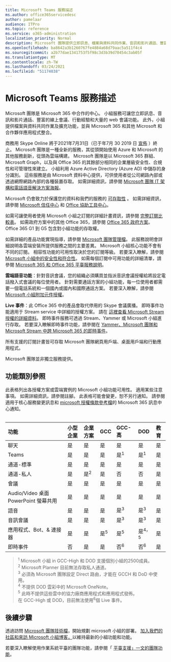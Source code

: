 ```yaml
---
title: Microsoft Teams 服務描述
ms.author: office365servicedesc
author: pamelaar
audience: ITPro
ms.topic: reference
ms.service: o365-administration
localization_priority: Normal
description: Microsoft 團隊提供立即訊息、檔案與資料共同作業、音訊和影片通話、豐富的線上會議、行動經驗和大量的 web 會議功能。
ms.openlocfilehash: ba8642a3b1260767fe4884a68d79aac5a511f4c4
ms.sourcegitcommit: a2b77dae1341753f5f98c3d3b39d70454c3ab05f
ms.translationtype: MT
ms.contentlocale: zh-TW
ms.lasthandoff: 03/24/2021
ms.locfileid: "51174038"
---
```

# <a name="microsoft-teams-service-description"></a>Microsoft Teams 服務描述

Microsoft 團隊是 Microsoft 365 中合作的中心。 小組服務可讓您立即訊息、音訊和影片通話、豐富的線上會議、行動經驗和大量的 web 會議功能。 此外，小組提供檔案與資料共同作業及擴充功能，並與 Microsoft 365 和其他 Microsoft 和合作夥伴應用程式整合。

商務用 Skype Online 將于2021年7月31日（已于年7月 30 2019 日 [宣佈](https://techcommunity.microsoft.com/t5/Microsoft-Teams-Blog/Skype-for-Business-Online-to-Be-Retired-in-2021/ba-p/777833) ）終止。 Microsoft 團隊是一種全新的服務，其從頭開始使用 Azure 和 Microsoft 的其他服務創新，從頭為雲端構建。 Microsoft 團隊是以 Microsoft 365 群組、Microsoft Graph，以及與 Office 365 的其餘部分相同的企業層級安全性、合規性和可管理性來建立。 小組利用 Azure Active Directory (Azure AD) 中儲存的身分識別。 這些服務是由 Microsoft 資料中心提供，可供使用者從公司網路內部或透過網際網路內部的各種裝置存取。 如需詳細資訊，請參閱 [Microsoft 團隊 IT 架構和電話語音解決方案海報](/microsoftteams/teams-architecture-solutions-posters)。

Microsoft 仍會致力於保護您的資料和我們的服務的 [可存取性](https://www.microsoft.com/trust-center/compliance/accessibility) 。 如需詳細資訊，請參閱 [Microsoft 信任中心](https://www.microsoft.com/trust-center) 和 [Office 協助工具中心](https://support.office.com/article/Office-Accessibility-Center-Resources-for-people-with-disabilities-ecab0fcf-d143-4fe8-a2ff-6cd596bddc6d)。

如需可讓使用者使用 Microsoft 小組之訂閱的詳細計畫資訊，請參閱 [完整訂閱比較表](https://go.microsoft.com/fwlink/?linkid=2139145)。 如需政府方案中的其他 Office 365，請參閱 [Office 365 政府方案](https://www.microsoft.com/microsoft-365/government/compare-office-365-government-plans)。 Office 365 G1 到 G5 包含對小組功能的存取權。

如需詳細的產品功能實現指導，請參閱 [Microsoft 團隊管理檔](/MicrosoftTeams)。 此服務說明會詳細說明各雲端安裝所提供服務之間的主要差異。 Microsoft 小組核心功能不會有不同的訂閱。 相容性功能的可用性取決於您的訂閱等級。 若要深入瞭解，請參閱 [Microsoft 小組中的安全性和符合性](/microsoftteams/security-compliance-overview)。 如需每個訂閱中可用功能的詳細清單，請參閱 [Microsoft 365 和 Office 365 平臺服務說明](./office-365-platform-service-description/office-365-platform-service-description.md)。

**雲端語音功能**：針對音訊會議，您的組織必須購買並指派音訊會議授權給將設定電話撥入式會議的每位使用者。 針對需要通話方案的小組功能，每一位使用者都需要一個電話系統和一個國內或國內和國際通話方案。 若要深入瞭解，請參閱 [Microsoft 小組附加元件授權](/microsoftteams/teams-add-on-licensing/microsoft-teams-add-on-licensing)。

**Live 事件**：此 Office 365 中的產品會取代停用的 Skype 會議廣播。 即時事件功能適用于 Stream service 中詳細的授權方案。 請在 [這裡查看 Microsoft Stream 授權的詳細資料](/stream/license-overview)。 即時事件服務可透過 Stream、Yammer 或 Microsoft 小組進行存取。 若要深入瞭解即時事件功能，請參閱在 [Yammer、Microsoft 團隊和 Microsoft Stream 中跨 Microsoft 365 的即時事件](/stream/live-event-m365)。

所有支援的訂閱計畫皆可存取 Microsoft 團隊網頁用戶端、桌面用戶端和行動應用程式。

Microsoft 團隊並非獨立服務提供。

## <a name="feature-category-reference"></a>功能類別參照

此表格列出各授權方案或雲端實例的 Microsoft 小組功能可用性。 適用某些注意事項。 如需詳細資訊，請參閱註腳。 此表格可能會變更，恕不另行通知。 請參閱適用于核心服務變更訊息和 [microsoft 授權條款參考檔](https://www.microsoft.com/licensing/product-licensing/products)的 Microsoft 365 訊息中心通知。<br><br>

| 功能 | 小型企業 | 企業方案 | GCC | GCC-高 | DOD | 教育 |
|:-----|:-----|:-----|:-----|:-----|:-----|:-----|
|聊天  <br/> |是  <br/> |是  <br/> |是  <br/> |是  <br/> |是  <br/> |是  <br/> |
|Teams  <br/> |是 <br/> |是 <br/> |是 <br/> |是<sup>1</sup>  <br/> |是<sup>1</sup>  <br/> |是  <br/> |
|通道-標準  <br/> |是  <br/> |是  <br/> |是  <br/> |是  <br/> |是  <br/> |是  <br/> |
|通道-私人  <br/> |是  <br/> |是<sup>2</sup>  <br/> |是 <br/> |否  <br/> |否 <br/> |是  <br/> |
|會議  <br/> |是  <br/> |是  <br/> |是  <br/> |是  <br/> |是  <br/> |是  <br/> |
|Audio/Video 桌面 PowerPoint 螢幕共用 <br/> |是  <br/> |是  <br/> |是  <br/> |是  <br/> |是  <br/> |是  <br/> |
|語音  <br/> |是  <br/> |是  <br/> |是  <br/> |是<sup>3</sup>  <br/> |是<sup>3</sup>  <br/> |是  <br/> |
|音訊會議  <br/> |是  <br/> |是  <br/> |是  <br/> |是<sup>3</sup>  <br/> |是<sup>3</sup>  <br/> |是  <br/> |
|應用程式、Bot、& 連接器  <br/> |是  <br/> |是  <br/> |是<sup>5</sup>  <br/> |是<sup>5</sup>  <br/> |是<sup>4，5</sup>  <br/> |是  <br/> |
|即時事件  <br/> |否  <br/> |是  <br/> |是  <br/> |否<sup>6</sup>  <br/> |否<sup>6</sup>  <br/> |是  <br/> |

> <sup>1</sup>  Microsoft 小組 in GCC-High 和 DOD 支援個別小組的2500成員。<br/>
> <sup>2</sup> Microsoft Planner 目前無法存取私人通道。<br/>
> <sup>3</sup> 必須為 Microsoft 團隊設定 Direct 路由，才能在 GCCH 和 DoD 中使用。<br/>
> <sup>4</sup> 不提供 DOD 雲彩中的 Microsoft OneNote。<br/>
> <sup>5</sup> 此時不提供這些雲中的協力廠商應用程式和應用程式發佈。<br/>
> 在 GCC-High 或 DOD，目前無法使用<sup>6</sup>個 Live 事件。<br/>

## <a name="next-steps"></a>後續步驟

透過訪問 [Microsoft 團隊技術檔](/MicrosoftTeams/)，開始規劃 microsoft 小組的部署。 [加入我們的社區和來訪 Microsoft 小組博客，](https://aka.ms/TeamsBlog)以維持最新的小組功能和功能。

若要深入瞭解使用作業系統平臺的團隊功能，請參閱「 [平臺支援」一文的團隊功能](https://aka.ms/teamsfeaturesbyplatform)。